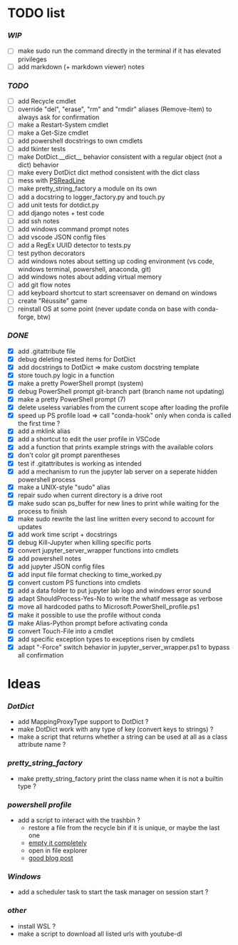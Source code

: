# TODO list

### *WIP*
- [ ] make sudo run the command directly in the terminal if it has elevated privileges
- [ ] add markdown (+ markdown viewer) notes

### *TODO*
- [ ] add Recycle cmdlet
- [ ] override "del", "erase", "rm" and "rmdir" aliases (Remove-Item) to always ask for confirmation
- [ ] make a Restart-System cmdlet
- [ ] make a Get-Size cmdlet
- [ ] add powershell docstrings to own cmdlets
- [ ] add tkinter tests
- [ ] make DotDict.\_\_dict__ behavior consistent with a regular object (not a dict) behavior
- [ ] make every DotDict dict method consistent with the dict class
- [ ] mess with [PSReadLine](https://learn.microsoft.com/en-us/powershell/module/psreadline/?view=powershell-7.3)
- [ ] make pretty_string_factory a module on its own
- [ ] add a docstring to logger_factory.py and touch.py
- [ ] add unit tests for dotdict.py
- [ ] add django notes + test code
- [ ] add ssh notes
- [ ] add windows command prompt notes
- [ ] add vscode JSON config files
- [ ] add a RegEx UUID detector to tests.py
- [ ] test python decorators
- [ ] add windows notes about setting up coding environment (vs code, windows terminal, powershell, anaconda, git)
- [ ] add windows notes about adding virtual memory
- [ ] add git flow notes
- [ ] add keyboard shortcut to start screensaver on demand on windows
- [ ] create "Réussite" game
- [ ] reinstall OS at some point (never update conda on base with conda-forge, btw)

### *DONE*
- [x] add .gitattribute file
- [x] debug deleting nested items for DotDict
- [x] add docstrings to DotDict => make custom docstring template
- [x] store touch.py logic in a function
- [x] make a pretty PowerShell prompt (system)
- [x] debug PowerShell prompt git-branch part (branch name not updating)
- [x] make a pretty PowerShell prompt (7)
- [x] delete useless variables from the current scope after loading the profile
- [x] speed up PS profile load => call "conda-hook" only when conda is called the first time ?
- [x] add a mklink alias
- [x] add a shortcut to edit the user profile in VSCode
- [x] add a function that prints example strings with the available colors
- [x] don't color git prompt parentheses
- [x] test if .gitattributes is working as intended
- [x] add a mechanism to run the jupyter lab server on a seperate hidden powershell process
- [x] make a UNIX-style "sudo" alias
- [x] repair sudo when current directory is a drive root
- [x] make sudo scan ps_buffer for new lines to print while waiting for the process to finish
- [x] make sudo rewrite the last line written every second to account for updates
- [x] add work time script + docstrings
- [x] debug Kill-Jupyter when killing specific ports
- [x] convert jupyter_server_wrapper functions into cmdlets
- [x] add powershell notes
- [x] add jupyter JSON config files
- [x] add input file format checking to time_worked.py
- [x] convert custom PS functions into cmdlets
- [x] add a data folder to put jupyter lab logo and windows error sound
- [x] adapt ShouldProcess-Yes-No to write the whatif message as verbose
- [x] move all hardcoded paths to Microsoft.PowerShell_profile.ps1
- [x] make it possible to use the profile without conda
- [x] make Alias-Python prompt before activating conda
- [x] convert Touch-File into a cmdlet
- [x] add specific exception types to exceptions risen by cmdlets
- [x] adapt "-Force" switch behavior in jupyter_server_wrapper.ps1 to bypass all confirmation

# Ideas

### *DotDict*
- add MappingProxyType support to DotDict ?
- make DotDict work with any type of key (convert keys to strings) ?
- make a script that returns whether a string can be used at all as a class attribute name ?

### *pretty_string_factory*
- make pretty_string_factory print the class name when it is not a builtin type ?

### *powershell profile*
- add a script to interact with the trashbin ?
    - restore a file from the recycle bin if it is unique, or maybe the last one
    - [empty it completely](https://learn.microsoft.com/en-us/powershell/module/microsoft.powershell.management/clear-recyclebin?view=powershell-7.3)
    - open in file explorer
    - [good blog post](https://jdhitsolutions.com/blog/powershell/7024/managing-the-recycle-bin-with-powershell/)

### *Windows*
- add a scheduler task to start the task manager on session start ?

### *other*
- install WSL ?
- make a script to download all listed urls with youtube-dl
